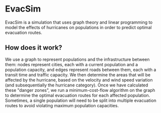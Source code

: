 # EvacSim

EvacSim is a simulation that uses graph theory and linear programming to model
the effects of hurricanes on populations in order to predict optimal evacuation
routes.

## How does it work?

We use a graph to represent populations and the infrastructure between them:
nodes represent cities, each with a current population and a population
capacity, and edges represent roads between them, each with a transit time and
traffic capacity. We then determine the areas that will be affected by the
hurricane, based on the velocity and wind speed variation (and subsequentially
the hurricane category). Once we have calculated these "danger zones", we run a
minimum-cost-flow algorithm on the graph to determine the optimal evacuation
routes for each affected population. Sometimes, a single population will need
to be split into multiple evacuation routes to avoid violating maximum
population capacities.
